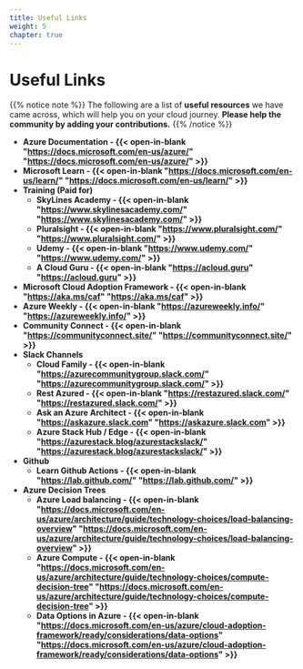 ```yaml
---
title: Useful Links
weight: 5
chapter: true
---
```


# **Useful Links**

{{% notice note %}}
The following are a list of **useful resources** we have came across, which will help you on your cloud journey. 
**Please help the community by adding your contributions.**
{{% /notice %}}

+ **Azure Documentation - {{< open-in-blank "https://docs.microsoft.com/en-us/azure/" "https://docs.microsoft.com/en-us/azure/" >}}**
+ **Microsoft Learn -	{{< open-in-blank "https://docs.microsoft.com/en-us/learn/" "https://docs.microsoft.com/en-us/learn/" >}}**
+ **Training (Paid for)**
	- **SkyLines Academy - {{< open-in-blank "https://www.skylinesacademy.com/" "https://www.skylinesacademy.com/" >}}**
	- **Pluralsight - {{< open-in-blank "https://www.pluralsight.com/" "https://www.pluralsight.com/" >}}**
	- **Udemy - {{< open-in-blank "https://www.udemy.com/" "https://www.udemy.com/" >}}**
	- **A Cloud Guru - {{< open-in-blank "https://acloud.guru" "https://acloud.guru" >}}**
+ **Microsoft Cloud Adoption Framework - {{< open-in-blank "https://aka.ms/caf" "https://aka.ms/caf" >}}**
+ **Azure Weekly - {{< open-in-blank "https://azureweekly.info/" "https://azureweekly.info/" >}}**
+ **Community Connect - {{< open-in-blank "https://communityconnect.site/" "https://communityconnect.site/" >}}**
+ **Slack Channels**
  - **Cloud Family - {{< open-in-blank "https://azurecommunitygroup.slack.com/" "https://azurecommunitygroup.slack.com/" >}}**
  - **Rest Azured - {{< open-in-blank "https://restazured.slack.com/" "https://restazured.slack.com/" >}}**
  - **Ask an Azure Architect - {{< open-in-blank "https://askazure.slack.com" "https://askazure.slack.com" >}}**
  - **Azure Stack Hub / Edge - {{< open-in-blank "https://azurestack.blog/azurestackslack/" "https://azurestack.blog/azurestackslack/" >}}**
+ **Github**
  - **Learn Github Actions - {{< open-in-blank "https://lab.github.com/" "https://lab.github.com/" >}}**
+ **Azure Decision Trees**
  - **Azure Load balancing - {{< open-in-blank "https://docs.microsoft.com/en-us/azure/architecture/guide/technology-choices/load-balancing-overview" "https://docs.microsoft.com/en-us/azure/architecture/guide/technology-choices/load-balancing-overview" >}}**
  - **Azure Compute - {{< open-in-blank "https://docs.microsoft.com/en-us/azure/architecture/guide/technology-choices/compute-decision-tree" "https://docs.microsoft.com/en-us/azure/architecture/guide/technology-choices/compute-decision-tree" >}}**
  - **Data Options in Azure - {{< open-in-blank "https://docs.microsoft.com/en-us/azure/cloud-adoption-framework/ready/considerations/data-options" "https://docs.microsoft.com/en-us/azure/cloud-adoption-framework/ready/considerations/data-options" >}}**

